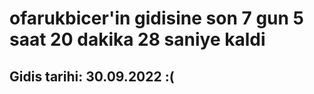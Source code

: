 # ofarukbicer'in gidisine son 7 gun 5 saat 20 dakika 28 saniye kaldi

## Gidis tarihi: 30.09.2022 :(